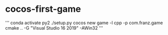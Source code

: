 # cocos-first-game
'''
conda activate py2
./setup.py
cocos new game -l cpp -p com.franz.game
cmake .. -G "Visual Studio 16 2019" -AWin32
'''
